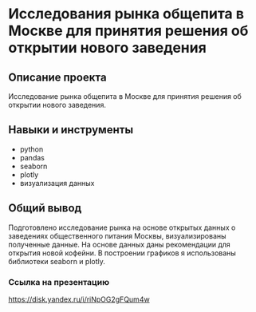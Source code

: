 # Исследования рынка общепита в Москве для принятия решения об открытии нового заведения
## Описание проекта
Исследование рынка общепита в Москве для принятия решения об открытии нового заведения.
## Навыки и инструменты
- python
- pandas
- seaborn
- plotly
- визуализация данных
## Общий вывод
Подготовлено исследование рынка на основе открытых данных о заведениях общественного питания Москвы, визуализированы полученные данные.
На основе данных даны рекомендации для открытия новой кофейни. В построении графиков я использованы библиотеки seaborn и plotly. 
 ### Ссылка на презентацию
https://disk.yandex.ru/i/riNpOG2gFQum4w
